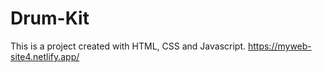 # Drum-Kit
This is a project created with HTML, CSS and Javascript. https://myweb-site4.netlify.app/

